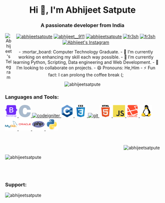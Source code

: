 <h1 align="center">Hi 👋, I'm Abhijeet Satpute</h1>
<h3 align="center">A passionate developer from India </h3>
<p align="center">
<a href="https://codepen.io/abhijeetsatpute" target="blank"><img align="center" src="https://cdn.jsdelivr.net/npm/simple-icons@3.0.1/icons/codepen.svg" alt="abhijeetsatpute" height="30" width="40" /></a>
<a href="https://twitter.com/abhijeet__911" target="blank"><img align="center" src="https://cdn.jsdelivr.net/npm/simple-icons@3.0.1/icons/twitter.svg" alt="abhijeet__911" height="30" width="40" /></a>
<a href="https://linkedin.com/in/abhijeetsatpute" target="blank"><img align="center" src="https://cdn.jsdelivr.net/npm/simple-icons@3.0.1/icons/linkedin.svg" alt="abhijeetsatpute" height="30" width="40" /></a>
<a href="https://www.hackerrank.com/fr3sh" target="blank"><img align="center" src="https://cdn.jsdelivr.net/npm/simple-icons@3.0.1/icons/hackerrank.svg" alt="fr3sh" height="30" width="40" /></a>	
<a href="https://auth.geeksforgeeks.org/user/fr3sh" target="blank"><img align="center" src="https://cdn.jsdelivr.net/npm/simple-icons@3.0.1/icons/geeksforgeeks.svg" alt="fr3sh" height="30" width="40" /></a>
 <a href="https://t.me/abhijeetsatpute" target="blank"><img align="left" alt="Abhijeet's Telegram" width="22px" src="https://cdn.jsdelivr.net/npm/simple-icons@v3/icons/telegram.svg" /></a>
<a href="https://instagram.com/abhijeet__911/"><img align="center" alt="Abhijeet's Instagram" width="22px" src="https://cdn.jsdelivr.net/npm/simple-icons@v3/icons/instagram.svg" />	</a>
</p>
<div align="center">
- :mortar_board: Computer Technology Graduate.
- 🔭 I’m currently working on enhancing my skill each way possible.
- 🌱 I’m currently learning Python, Scripting, Data engineering and Web Development.
- 👯 I’m looking to collaborate on projects.
- 😄 Pronouns: He,Him
- ⚡ Fun fact: I can prolong the coffee break (;
</div>
 
<p align="center"> <img src="https://komarev.com/ghpvc/?username=abhijeetsatpute&label=Profile%20views&color=0e75b6&style=flat" alt="abhijeetsatpute" /> </p>

<!--
I have pursued my graduation degree in Computer Technology 🎓 from Nagpur University 🏛. I'm a passionate learner who's always willing to learn and work across technologies and domains 💡. I love to explore new technologies and leverage them to solve real-life problems ✨. Apart from that I also love to guide and mentor newbies 👨🏻‍💻. I'm currently into Python Development 🕸️ and working in @TechMahindra 🤓.
<br />
-->

<h3 align="left">Languages and Tools:</h3>
<p align="left"> <a href="https://getbootstrap.com" target="_blank"> <img src="https://raw.githubusercontent.com/devicons/devicon/master/icons/bootstrap/bootstrap-plain-wordmark.svg" alt="bootstrap" width="40" height="40"/> </a> <a href="https://www.cprogramming.com/" target="_blank"> <img src="https://raw.githubusercontent.com/devicons/devicon/master/icons/c/c-original.svg" alt="c" width="40" height="40"/> </a> <a href="https://codeigniter.com" target="_blank"> <img src="https://cdn.worldvectorlogo.com/logos/codeigniter.svg" alt="codeigniter" width="40" height="40"/> </a> <a href="https://www.w3schools.com/cpp/" target="_blank"> <img src="https://raw.githubusercontent.com/devicons/devicon/master/icons/cplusplus/cplusplus-original.svg" alt="cplusplus" width="40" height="40"/> </a> <a href="https://www.w3schools.com/css/" target="_blank"> <img src="https://raw.githubusercontent.com/devicons/devicon/master/icons/css3/css3-original-wordmark.svg" alt="css3" width="40" height="40"/> </a> <a href="https://git-scm.com/" target="_blank"> <img src="https://www.vectorlogo.zone/logos/git-scm/git-scm-icon.svg" alt="git" width="40" height="40"/> </a> <a href="https://www.w3.org/html/" target="_blank"> <img src="https://raw.githubusercontent.com/devicons/devicon/master/icons/html5/html5-original-wordmark.svg" alt="html5" width="40" height="40"/> </a> <a href="https://developer.mozilla.org/en-US/docs/Web/JavaScript" target="_blank"> <img src="https://raw.githubusercontent.com/devicons/devicon/master/icons/javascript/javascript-original.svg" alt="javascript" width="40" height="40"/> </a> <a href="https://laravel.com/" target="_blank"> <img src="https://raw.githubusercontent.com/devicons/devicon/master/icons/laravel/laravel-plain-wordmark.svg" alt="laravel" width="40" height="40"/> </a> <a href="https://www.linux.org/" target="_blank"> <img src="https://raw.githubusercontent.com/devicons/devicon/master/icons/linux/linux-original.svg" alt="linux" width="40" height="40"/> </a> <a href="https://www.mysql.com/" target="_blank"> <img src="https://raw.githubusercontent.com/devicons/devicon/master/icons/mysql/mysql-original-wordmark.svg" alt="mysql" width="40" height="40"/> </a> <a href="https://www.oracle.com/" target="_blank"> <img src="https://raw.githubusercontent.com/devicons/devicon/master/icons/oracle/oracle-original.svg" alt="oracle" width="40" height="40"/> </a> <a href="https://www.php.net" target="_blank"> <img src="https://raw.githubusercontent.com/devicons/devicon/master/icons/php/php-original.svg" alt="php" width="40" height="40"/> </a> <a href="https://www.python.org" target="_blank"> <img src="https://raw.githubusercontent.com/devicons/devicon/master/icons/python/python-original.svg" alt="python" width="40" height="40"/> </a> </p>
<br />


<p><img align="right" src="https://github-readme-stats.vercel.app/api/top-langs?username=abhijeetsatpute&show_icons=true&locale=en&layout=compact" alt="abhijeetsatpute" /></p>
<br />
<p>&nbsp;<img align="left" src="https://github-readme-stats.vercel.app/api?username=abhijeetsatpute&show_icons=true&locale=en" alt="abhijeetsatpute" /></p>
<br><br>

<h3 align="left">Support:</h3>
<p><a href="https://www.buymeacoffee.com/abhijeetsatpute"> <img align="left" src="https://cdn.buymeacoffee.com/buttons/v2/default-yellow.png" height="50" width="210" alt="abhijeetsatpute" /></a></p>
